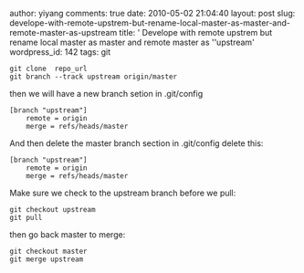 author: yiyang
comments: true
date: 2010-05-02 21:04:40
layout: post
slug: develope-with-remote-upstrem-but-rename-local-master-as-master-and-remote-master-as-upstream
title: ' Develope with remote upstrem but  rename local master as master and remote
  master as ''upstream'
wordpress_id: 142
tags: git


    git clone  repo_url
    git branch --track upstream origin/master
    



then we will have a new branch setion in .git/config

    
    
    [branch "upstream"]
        remote = origin
        merge = refs/heads/master
    


And then delete the master branch section in .git/config
delete this:

    
    
    [branch "upstream"]
        remote = origin
        merge = refs/heads/master
    


Make sure we check to the upstream branch before we pull:

    
    
    git checkout upstream
    git pull
    


then go back master to merge:

    
    
    git checkout master
    git merge upstream
    



